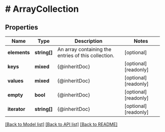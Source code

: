 # # ArrayCollection

## Properties

Name | Type | Description | Notes
------------ | ------------- | ------------- | -------------
**elements** | **string[]** | An array containing the entries of this collection. | [optional]
**keys** | **mixed** | {@inheritDoc} | [optional] [readonly]
**values** | **mixed** | {@inheritDoc} | [optional] [readonly]
**empty** | **bool** | {@inheritDoc} | [optional] [readonly]
**iterator** | **string[]** | {@inheritDoc} | [optional] [readonly]

[[Back to Model list]](../../README.md#models) [[Back to API list]](../../README.md#endpoints) [[Back to README]](../../README.md)
